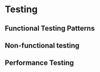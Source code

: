# Testing

## Functional Testing Patterns










## Non-functional testing

## Performance Testing








